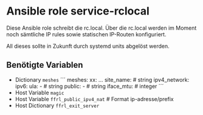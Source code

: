 # Ansible role service-rclocal

Diese Ansible role schreibt die rc.local.
Über die rc.local werden im Moment noch sämtliche IP rules sowie statischen IP-Routen konfiguriert.

All dieses sollte in Zukunft durch systemd units abgelöst werden.

## Benötigte Variablen

- Dictionary `meshes`
´´´
meshes:
  xx:
...
    site_name: # string
    ipv4_network:
    ipv6:
      ula:
        - # string
      public:
        - # string
    iface_mtu: # integer
´´´
- Host Variable `magic`
- Host Variable `ffrl_public_ipv4_nat` # Format ip-adresse/prefix
- Host Dictionary `ffrl_exit_server`
